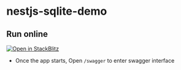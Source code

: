 # nestjs-sqlite-demo

## Run online
[![Open in StackBlitz](https://developer.stackblitz.com/img/open_in_stackblitz.svg)](https://stackblitz.com/github/MarvinXu/nestjs-sqlite-demo)

- Once the app starts, Open `/swagger` to enter swagger interface
